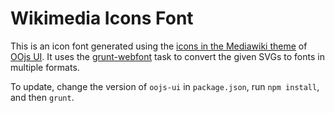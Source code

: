 # Wikimedia Icons Font

This is an icon font generated using the 
[icons in the Mediawiki theme](https://doc.wikimedia.org/oojs-ui/master/demos/#icons-mediawiki-ltr-desktop)
 of [OOjs UI](https://phabricator.wikimedia.org/project/profile/697/). 
It uses the [grunt-webfont](https://github.com/sapegin/grunt-webfont/) 
task to convert the given SVGs to fonts in multiple formats.

To update, change the version of `oojs-ui` in `package.json`, run 
`npm install`, and then `grunt`.
